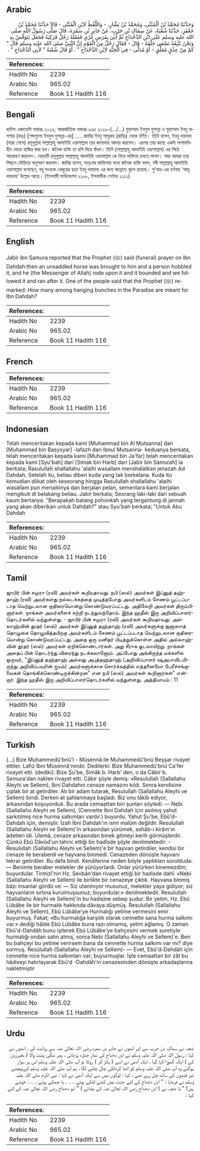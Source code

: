 ## Arabic


<div dir="rtl" lang="ar" style={{fontSize:'larger',backgroundColor:'#f8f9fa',padding:20}}>
وَحَدَّثَنَا مُحَمَّدُ بْنُ الْمُثَنَّى، وَمُحَمَّدُ بْنُ بَشَّارٍ، - وَاللَّفْظُ لاِبْنِ الْمُثَنَّى - قَالاَ حَدَّثَنَا مُحَمَّدُ بْنُ جَعْفَرٍ، حَدَّثَنَا شُعْبَةُ، عَنْ سِمَاكِ بْنِ حَرْبٍ، عَنْ جَابِرِ بْنِ سَمُرَةَ، قَالَ صَلَّى رَسُولُ اللَّهِ صلى الله عليه وسلم عَلَى ابْنِ الدَّحْدَاحِ ثُمَّ أُتِيَ بِفَرَسٍ عُرْىٍ فَعَقَلَهُ رَجُلٌ فَرَكِبَهُ فَجَعَلَ يَتَوَقَّصُ بِهِ وَنَحْنُ نَتَّبِعُهُ نَسْعَى خَلْفَهُ - قَالَ - فَقَالَ رَجُلٌ مِنَ الْقَوْمِ إِنَّ النَّبِيَّ صلى الله عليه وسلم قَالَ ‏"‏ كَمْ مِنْ عِذْقٍ مُعَلَّقٍ - أَوْ مُدَلًّى - فِي الْجَنَّةِ لاِبْنِ الدَّحْدَاحِ ‏"‏ ‏.‏ أَوْ قَالَ شُعْبَةُ ‏"‏ لأَبِي الدَّحْدَاحِ ‏"‏ ‏.‏
</div>
<div style={{backgroundColor:'#f8f9fa',padding:20, marginBottom: 10}}><table> <thead> <tr> <th>References:</th> <th></th> </tr> </thead> <tbody><tr><td>Hadith No</td><td>2239</td></tr><tr><td>Arabic No</td><td>965.02</td></tr><tr><td>Reference</td><td>Book 11 Hadith 116</td></tr></tbody></table></div>

## Bengali


<div dir="ltr" lang="bn" style={{fontSize:'larger',backgroundColor:'#f8f9fa',padding:20}}>
হাদিস একাডেমি নাম্বারঃ ২১২৯, আন্তর্জাতিক নাম্বারঃ ৯৬৫ ২১২৯-(.../...) মুহাম্মাদ ইবনুল মুসান্না ও মুহাম্মাদ ইবনু বাশশার (রহঃ) [শব্দগুলো ইবনুল মুসান্না-এর] ..... জাবির ইবনু সামুরাহ (রাযিঃ) থেকে বর্ণিত। তিনি বলেন, ইবনু দাহদাহ (মারা গেলে) রসূলুল্লাহ সাল্লাল্লাহু আলাইহি ওয়াসাল্লাম তার জানাযাহ আদায় করলেন। এরপর তার কাছে একটা লাগামবিহীন ঘোড়া হাজির করা হল। জনৈক ব্যক্তি তা রশি দিয়ে বাঁধল। তিনি (সাল্লাল্লাহু আলাইহি ওয়াসাল্লাম) এর পিঠে আরোহণ করলেন। ঘোড়াটি রসূলুল্লাহ সাল্লাল্লাহু আলাইহি ওয়াসাল্লাম কে নিয়ে লাফিয়ে চলতে লাগল। আর আমরা তার পিছনে দৌড়িয়ে অনুসরণ করলাম। জাবির বলেন, অতঃপর কাফিলার মধ্যে জনৈক ব্যক্তি বলল, নবী সাল্লাল্লাহু আলাইহি ওয়াসাল্লাম বলেছেন, বহু সংখ্যক খেজুরের ছড়া ইবনু দাহদাহ এর জন্য জান্নাতে ঝুলে রয়েছে। শু'বাহ-এর বর্ণনায় 'আবূ দাহদাহ' উল্লেখ আছে। (ইসলামী ফাউন্ডেশন ২১০৮, ইসলামীক সেন্টার ২১১১)
</div>
<div style={{backgroundColor:'#f8f9fa',padding:20, marginBottom: 10}}><table> <thead> <tr> <th>References:</th> <th></th> </tr> </thead> <tbody><tr><td>Hadith No</td><td>2239</td></tr><tr><td>Arabic No</td><td>965.02</td></tr><tr><td>Reference</td><td>Book 11 Hadith 116</td></tr></tbody></table></div>

## English


<div dir="ltr" lang="en" style={{fontSize:'larger',backgroundColor:'#f8f9fa',padding:20}}>
Jabir ibn Samura reported that the Prophet (ﷺ) said (funeral) prayer on Ibn Dahdah:then an unsaddled horse was brought to him and a person hobbled it, and he (the Messenger of Allah) rode upon it and it bounded and we followed it and ran after it. One of the people said that the Prophet (ﷺ) remarked: How many among hanging bunches in the Paradise are meant for Ibn Dahdah?
</div>
<div style={{backgroundColor:'#f8f9fa',padding:20, marginBottom: 10}}><table> <thead> <tr> <th>References:</th> <th></th> </tr> </thead> <tbody><tr><td>Hadith No</td><td>2239</td></tr><tr><td>Arabic No</td><td>965.02</td></tr><tr><td>Reference</td><td>Book 11 Hadith 116</td></tr></tbody></table></div>

## French


<div dir="ltr" lang="fr" style={{fontSize:'larger',backgroundColor:'#f8f9fa',padding:20}}>

</div>
<div style={{backgroundColor:'#f8f9fa',padding:20, marginBottom: 10}}><table> <thead> <tr> <th>References:</th> <th></th> </tr> </thead> <tbody><tr><td>Hadith No</td><td>2239</td></tr><tr><td>Arabic No</td><td>965.02</td></tr><tr><td>Reference</td><td>Book 11 Hadith 116</td></tr></tbody></table></div>

## Indonesian


<div dir="ltr" lang="id" style={{fontSize:'larger',backgroundColor:'#f8f9fa',padding:20}}>
Telah menceritakan kepada kami [Muhammad bin Al Mutsanna] dan [Muhammad bin Basysyar] -lafazh dari Ibnul Mutsanna- keduanya berkata, telah menceritakan kepada kami [Muhammad bin Ja'far] telah menceritakan kepada kami [Syu'bah] dari [Simak bin Harb] dari [Jabir bin Samurah] ia berkata; Rasulullah shallallahu 'alaihi wasallam menshalatkan jenazah Ad Dahdah. Setelah itu, beliau diberi kuda yang tak berkelana. Kuda itu kemudian diikat oleh seseorang hingga Rasulullah shallallahu 'alaihi wasallam pun menaikinya dan berjalan pelan, sementara kami berjalan mengikuti di belakang beliau. Jabir berkata; Seorang laki-laki dari sebuah kaum bertanya: "Berapakah batang pohonkah yang tergantung di jannah yang akan diberikan untuk Dahdah?" atau Syu'bah berkata; "Untuk Abu Dahdah
</div>
<div style={{backgroundColor:'#f8f9fa',padding:20, marginBottom: 10}}><table> <thead> <tr> <th>References:</th> <th></th> </tr> </thead> <tbody><tr><td>Hadith No</td><td>2239</td></tr><tr><td>Arabic No</td><td>965.02</td></tr><tr><td>Reference</td><td>Book 11 Hadith 116</td></tr></tbody></table></div>

## Tamil


<div dir="ltr" lang="ta" style={{fontSize:'larger',backgroundColor:'#f8f9fa',padding:20}}>
ஜாபிர் பின் சமுரா (ரலி) அவர்கள் கூறியதாவது: நபி (ஸல்) அவர்கள் இப்னுத் தஹ்தாஹ் (ரலி) அவர்களது நல்லடக்கத்தை முடித்தபோது அவர்களிடம் சேணம் பூட்டப்படாத வெற்றுடலான குதிரையொன்று கொண்டுவரப்பட்டது. அதிலேறி அவர்கள் திரும்பினார்கள். நாங்கள் அவர்களைச் சுற்றி நடந்துவந்தோம். இந்த ஹதீஸ் இரு அறிவிப்பாளர்தொடர்களில் வந்துள்ளது. - ஜாபிர் பின் சமுரா (ரலி) அவர்கள் கூறியதாவது: அல்லாஹ்வின் தூதர் (ஸல்) அவர்கள் இப்னுத் தஹ்தாஹ் (ரலி) அவர்களுக்கு ஜனாஸாத் தொழுகை தொழுவித்தபிறகு அவர்களிடம் சேணம் பூட்டப்படாத வெற்றுடலான குதிரையொன்று கொண்டுவரப்பட்டது. அதை ஒரு மனிதர் பிடித்துக்கொள்ள அதில் அல்லாஹ்வின் தூதர் (ஸல்) அவர்கள் ஏறிக்கொண்டார்கள். அது சீராக ஓடலாயிற்று. நாங்கள் அதைப் பின் தொடர்ந்து விரைந்து நடக்கலானோம். அப்போது அங்கிருந்த மக்களில் ஒருவர், "இப்னுத் தஹ்தாஹ் அல்லது அபுத்தஹ்தாஹ் (அறிவிப்பாளர் ஷுஅபாவிடமிருந்து அறிவிப்பவரின் ஐயம்) அவர்களுக்காக சொர்க்கத்தில் எத்தனையோ பேரீச்சங்குலைகள் தொங்கிக்கொண்டிருக்கின்றன" என நபி (ஸல்) அவர்கள் கூறினார்கள்" என்றார். இந்த ஹதீஸ் இரு அறிவிப்பாளர்தொடர்களில் வந்துள்ளது. அத்தியாயம் : 11
</div>
<div style={{backgroundColor:'#f8f9fa',padding:20, marginBottom: 10}}><table> <thead> <tr> <th>References:</th> <th></th> </tr> </thead> <tbody><tr><td>Hadith No</td><td>2239</td></tr><tr><td>Arabic No</td><td>965.02</td></tr><tr><td>Reference</td><td>Book 11 Hadith 116</td></tr></tbody></table></div>

## Turkish


<div dir="ltr" lang="tr" style={{fontSize:'larger',backgroundColor:'#f8f9fa',padding:20}}>
(…) Bize Muhammedü'bnü'l - Müsennâ ile Muhammedü'bnü Beşşar rivayet ettiler. Lafız İbni Müsennâ'nındır. Dedilerki: Bize Muhammedü'bnü Ca'fer rivayet etti. (dediki): Bize Şu'be, Simâk b. Harb' den, o da Câbir b. Semura'dan naklen rivayet etti. Câbir şöyle demiş: «Resulullah (Salîallahu Aleyhi ve Sellem), İbni Dahdahın cenaze namazını kıldı. Sonra kendisine çıplak bir at getirdiler. Atı bir adam tutarak, Resulullah (Sallallahu Aleyhi ve Sellem) bindi. Derken at şahlanmaya başladı. Biz onu tâkib ediyor, arkasından koşuyorduk. Bu arada cemaattan biri şunları söyledi: — Nebi (Sallallahu Aleyhi ve Sellem), (Cennette İbni Dahdah için asılmış yahut sarkıtılmış nice hurma salkımları vardır.) buyurdu. Yahut Şu'be, Ebû'd-Dahdah için, demiştir. İzah İbni Dahdah'ın ismi malûm değildir. Resulullah (Sallallahu Aleyhi ve Sellem)'in arkasından yürümek, ashâb-ı kirâm'ın âdetleri idi. Ulemâ, cenaze arkasından binek gitmeyi kerih görmüşlerdir. Çünkü Ebû Dâvûd'un tahric ettiği bir hadîsde şöyle denilmektedir: -Resulullah (Sallallahu Aleyhi ve Sellem)'e bir hayvan getirdiler, kendisi bir cenaze ile beraberdi ve hayvana binmedi. Cenazeden dönüşte hayvanı tekrar getirdiler. Bu defa bindi. Kendilerine neden böyle yaptıkları sorulduda: — Benimle beraber melekler de yürüyorlardı. Onlar yürürken binemezdim; buyurdular. Tirmizî'nin Hz. Sevbân'dan rivayet ettiği bir hadisde dahî: «Nebi (Sallallahu Aleyhi ve Sellem) ile birlikte bir cenazeye çıktık. Hayvana binmiş bâzı insanlar gördü ve: — Siz utanmıyor musunuz, melekler yaya gidiyor; siz hayvanların sırtına kurulmuşsunuz; buyurdular.» denilmektedir. Resulullah (Sallallahu Aleyhi ve Sellem)'in bu hadisine sebep şudur: Bir yetim, Hz. Ebû Lübâbe ile bir hurmalık hakkında dâvaya düşmüş. Resulullah (Sallallahu Aleyhi ve Sellem), Ebû Lübâbe'ye Hurmalığı yetime vermesini emir buyurmuş. Fakat; «Bu hurmalığa karşılık olarak cennette sana hurma salkımı var.» dediği hâlde Ebû Lübâbe buna razı olmamış, yetim ağlamış. O zaman Ebû'd-Dahdâh bunu işiterek Ebû Lübâbe'ye bahçesini vermek suretiyle hurmalığı ondan satın almış, sonra Nebi (Sallallahu Aleyhi ve Sellem)'e. Ben bu bahçeyi bu yetime verirsem bana da cennette hurma salkımı var mı? diye sormuş. Resûlullah (Sallallahu Aleyhi ve Sellem)- — Evet, Ebû'd-Dahdâh için cennette nice hurma salkımları var; buyurmuşlar. İşte cemaattan bir zât bu hâdiseyi hatırlayarak Ebü'd -Dahdâh'in cenazesinden dönüşte arkadaşlarına nakletmiştir
</div>
<div style={{backgroundColor:'#f8f9fa',padding:20, marginBottom: 10}}><table> <thead> <tr> <th>References:</th> <th></th> </tr> </thead> <tbody><tr><td>Hadith No</td><td>2239</td></tr><tr><td>Arabic No</td><td>965.02</td></tr><tr><td>Reference</td><td>Book 11 Hadith 116</td></tr></tbody></table></div>

## Urdu


<div dir="rtl" lang="ur" style={{fontSize:'larger',backgroundColor:'#f8f9fa',padding:20}}>
شعبہ نے سماک بن حرب سے اور انھوں نے جابر بن سمرہ رضی اللہ تعالیٰ عنہ سے روایت کی ، انھوں نے کہا : رسول اللہ صلی اللہ علیہ وسلم نے ابن دحداح کی نماز جنازہ پڑھائی ، پھر ننگی پشت والا ( بغیرزین کے ) ایک گھوڑا لایا گیا ، ایک آدمی نے اسے ( پکڑ کر ) روکا تو آپ صلی اللہ علیہ وسلم اس پر سوار ہوگئے وہ آپ صلی اللہ علیہ وسلم کو اٹھا کردلکی چال چلنے لگا ، ہم آپ صلی اللہ علیہ وسلم کےپیچھے تیز قدموں کے ساتھ چل رہے تھے ، کہا : لوگوں میں سے ایک آدمی نے کہا : نبی اکرم صلی اللہ علیہ وسلم نے فرمایا : " ابن دحداح کے لئے جنت میں کتنے لٹکے ہوئے ۔ ۔ ۔ یا جھکے ہوئے ۔ ۔ ۔ خوشے ہیں! " یا شعبہ نے ( ابن دحداح رضی اللہ تعالیٰ عنہ کے بجائے ) " ابو دحداح رضی اللہ تعالیٰ عنہ کے لئے کہا :
</div>
<div style={{backgroundColor:'#f8f9fa',padding:20, marginBottom: 10}}><table> <thead> <tr> <th>References:</th> <th></th> </tr> </thead> <tbody><tr><td>Hadith No</td><td>2239</td></tr><tr><td>Arabic No</td><td>965.02</td></tr><tr><td>Reference</td><td>Book 11 Hadith 116</td></tr></tbody></table></div>